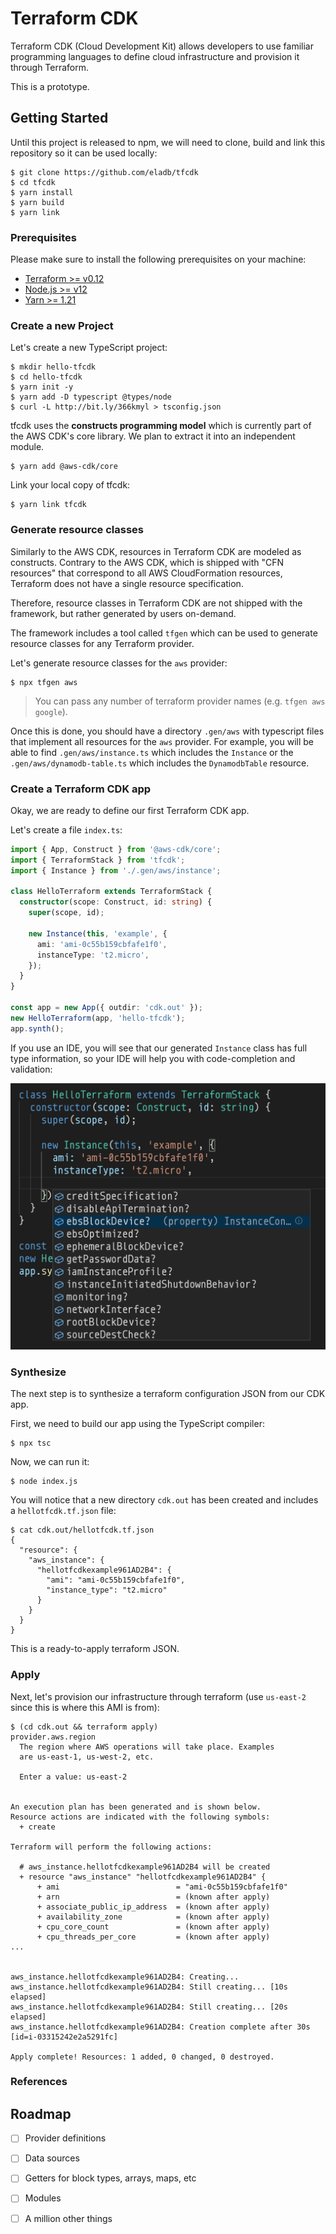 # Terraform CDK

Terraform CDK (Cloud Development Kit) allows developers to use familiar
programming languages to define cloud infrastructure and provision it through
Terraform.

This is a prototype.


## Getting Started

Until this project is released to npm, we will need to clone, build and link this repository so it can be used locally:

```shell
$ git clone https://github.com/eladb/tfcdk
$ cd tfcdk
$ yarn install
$ yarn build
$ yarn link
```

### Prerequisites

Please make sure to install the following prerequisites on your machine:

- [Terraform >= v0.12](https://www.terraform.io/)
- [Node.js >= v12](https://nodejs.org)
- [Yarn >= 1.21](https://yarnpkg.com/en/docs/install)

### Create a new Project

Let's create a new TypeScript project:

```shell
$ mkdir hello-tfcdk
$ cd hello-tfcdk
$ yarn init -y
$ yarn add -D typescript @types/node
$ curl -L http://bit.ly/366kmyl > tsconfig.json
```

tfcdk uses the **constructs programming model** which is currently part of the AWS CDK's core library. We plan to extract it into an independent module.

```shell
$ yarn add @aws-cdk/core
```

Link your local copy of tfcdk:

```shell
$ yarn link tfcdk
```

### Generate resource classes

Similarly to the AWS CDK, resources in Terraform CDK are modeled as constructs. Contrary to the AWS CDK, which is shipped with "CFN resources" that correspond to all AWS CloudFormation resources, Terraform does not have a single resource specification.

Therefore, resource classes in Terraform CDK are not shipped with the framework, but rather generated by users on-demand.

The framework includes a tool called `tfgen` which can be used to generate resource classes for any Terraform provider.

Let's generate resource classes for the `aws` provider:

```shell
$ npx tfgen aws
```

> You can pass any number of terraform provider names (e.g. `tfgen aws google`).

Once this is done, you should have a directory `.gen/aws` with typescript files that implement all resources for the `aws` provider. For example, you will be able to find `.gen/aws/instance.ts` which includes the `Instance` or the `.gen/aws/dynamodb-table.ts` which includes the `DynamodbTable` resource.

### Create a Terraform CDK app

Okay, we are ready to define our first Terraform CDK app.

Let's create a file `index.ts`:

```ts
import { App, Construct } from '@aws-cdk/core';
import { TerraformStack } from 'tfcdk';
import { Instance } from './.gen/aws/instance';

class HelloTerraform extends TerraformStack {
  constructor(scope: Construct, id: string) {
    super(scope, id);

    new Instance(this, 'example', {
      ami: 'ami-0c55b159cbfafe1f0',
      instanceType: 't2.micro',
    });
  }
}

const app = new App({ outdir: 'cdk.out' });
new HelloTerraform(app, 'hello-tfcdk');
app.synth();
```

If you use an IDE, you will see that our generated `Instance` class has full type information, so your IDE will help you with code-completion and validation:

![](./docs/completion.png)

### Synthesize

The next step is to synthesize a terraform configuration JSON from our CDK app. 

First, we need to build our app using the TypeScript compiler:

```shell
$ npx tsc
```

Now, we can run it:

```shell
$ node index.js
```

You will notice that a new directory `cdk.out` has been created and includes a `hellotfcdk.tf.json` file:

```shell
$ cat cdk.out/hellotfcdk.tf.json
{
  "resource": {
    "aws_instance": {
      "hellotfcdkexample961AD2B4": {
        "ami": "ami-0c55b159cbfafe1f0",
        "instance_type": "t2.micro"
      }
    }
  }
}
```

This is a ready-to-apply terraform JSON.

### Apply

Next, let's provision our infrastructure through terraform (use `us-east-2` since this is where this AMI is from):

```shell
$ (cd cdk.out && terraform apply)
provider.aws.region
  The region where AWS operations will take place. Examples
  are us-east-1, us-west-2, etc.

  Enter a value: us-east-2


An execution plan has been generated and is shown below.
Resource actions are indicated with the following symbols:
  + create

Terraform will perform the following actions:

  # aws_instance.hellotfcdkexample961AD2B4 will be created
  + resource "aws_instance" "hellotfcdkexample961AD2B4" {
      + ami                          = "ami-0c55b159cbfafe1f0"
      + arn                          = (known after apply)
      + associate_public_ip_address  = (known after apply)
      + availability_zone            = (known after apply)
      + cpu_core_count               = (known after apply)
      + cpu_threads_per_core         = (known after apply)
...


aws_instance.hellotfcdkexample961AD2B4: Creating...
aws_instance.hellotfcdkexample961AD2B4: Still creating... [10s elapsed]
aws_instance.hellotfcdkexample961AD2B4: Still creating... [20s elapsed]
aws_instance.hellotfcdkexample961AD2B4: Creation complete after 30s [id=i-03315242e2a5291fc]

Apply complete! Resources: 1 added, 0 changed, 0 destroyed.
```

### References

## Roadmap

- [ ] Provider definitions
- [ ] Data sources
- [ ] Getters for block types, arrays, maps, etc
- [ ] Modules
- [ ] A million other things

